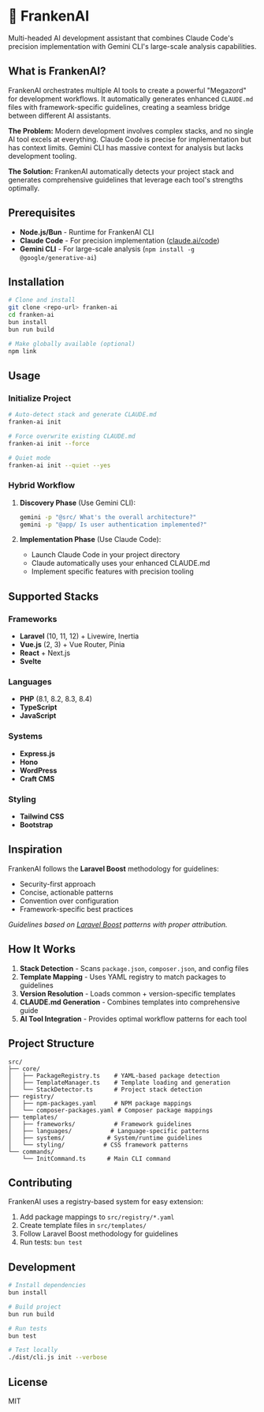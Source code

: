 # 🧟 FrankenAI

Multi-headed AI development assistant that combines Claude Code's precision implementation with Gemini CLI's large-scale analysis capabilities.

## What is FrankenAI?

FrankenAI orchestrates multiple AI tools to create a powerful "Megazord" for development workflows. It automatically generates enhanced `CLAUDE.md` files with framework-specific guidelines, creating a seamless bridge between different AI assistants.

**The Problem:** Modern development involves complex stacks, and no single AI tool excels at everything. Claude Code is precise for implementation but has context limits. Gemini CLI has massive context for analysis but lacks development tooling.

**The Solution:** FrankenAI automatically detects your project stack and generates comprehensive guidelines that leverage each tool's strengths optimally.

## Prerequisites

- **Node.js/Bun** - Runtime for FrankenAI CLI
- **Claude Code** - For precision implementation ([claude.ai/code](https://claude.ai/code))
- **Gemini CLI** - For large-scale analysis (`npm install -g @google/generative-ai`)

## Installation

```bash
# Clone and install
git clone <repo-url> franken-ai
cd franken-ai
bun install
bun run build

# Make globally available (optional)
npm link
```

## Usage

### Initialize Project

```bash
# Auto-detect stack and generate CLAUDE.md
franken-ai init

# Force overwrite existing CLAUDE.md
franken-ai init --force

# Quiet mode
franken-ai init --quiet --yes
```

### Hybrid Workflow

1. **Discovery Phase** (Use Gemini CLI):
   ```bash
   gemini -p "@src/ What's the overall architecture?"
   gemini -p "@app/ Is user authentication implemented?"
   ```

2. **Implementation Phase** (Use Claude Code):
   - Launch Claude Code in your project directory
   - Claude automatically uses your enhanced CLAUDE.md
   - Implement specific features with precision tooling

## Supported Stacks

### Frameworks
- **Laravel** (10, 11, 12) + Livewire, Inertia
- **Vue.js** (2, 3) + Vue Router, Pinia
- **React** + Next.js
- **Svelte**

### Languages
- **PHP** (8.1, 8.2, 8.3, 8.4)
- **TypeScript**
- **JavaScript**

### Systems
- **Express.js**
- **Hono**
- **WordPress**
- **Craft CMS**

### Styling
- **Tailwind CSS**
- **Bootstrap**

## Inspiration

FrankenAI follows the **Laravel Boost** methodology for guidelines:
- Security-first approach
- Concise, actionable patterns
- Convention over configuration
- Framework-specific best practices

*Guidelines based on [Laravel Boost](https://github.com/laravel/boost) patterns with proper attribution.*

## How It Works

1. **Stack Detection** - Scans `package.json`, `composer.json`, and config files
2. **Template Mapping** - Uses YAML registry to match packages to guidelines
3. **Version Resolution** - Loads common + version-specific templates
4. **CLAUDE.md Generation** - Combines templates into comprehensive guide
5. **AI Tool Integration** - Provides optimal workflow patterns for each tool

## Project Structure

```
src/
├── core/
│   ├── PackageRegistry.ts    # YAML-based package detection
│   ├── TemplateManager.ts    # Template loading and generation
│   └── StackDetector.ts      # Project stack detection
├── registry/
│   ├── npm-packages.yaml     # NPM package mappings
│   └── composer-packages.yaml # Composer package mappings
├── templates/
│   ├── frameworks/           # Framework guidelines
│   ├── languages/           # Language-specific patterns
│   ├── systems/            # System/runtime guidelines
│   └── styling/           # CSS framework patterns
└── commands/
    └── InitCommand.ts      # Main CLI command
```

## Contributing

FrankenAI uses a registry-based system for easy extension:

1. Add package mappings to `src/registry/*.yaml`
2. Create template files in `src/templates/`
3. Follow Laravel Boost methodology for guidelines
4. Run tests: `bun test`

## Development

```bash
# Install dependencies
bun install

# Build project
bun run build

# Run tests
bun test

# Test locally
./dist/cli.js init --verbose
```

## License

MIT
